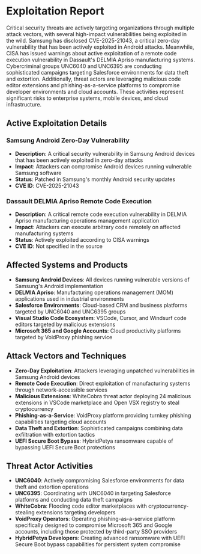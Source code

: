 # Exploitation Report

Critical security threats are actively targeting organizations through multiple attack vectors, with several high-impact vulnerabilities being exploited in the wild. Samsung has disclosed CVE-2025-21043, a critical zero-day vulnerability that has been actively exploited in Android attacks. Meanwhile, CISA has issued warnings about active exploitation of a remote code execution vulnerability in Dassault's DELMIA Apriso manufacturing systems. Cybercriminal groups UNC6040 and UNC6395 are conducting sophisticated campaigns targeting Salesforce environments for data theft and extortion. Additionally, threat actors are leveraging malicious code editor extensions and phishing-as-a-service platforms to compromise developer environments and cloud accounts. These activities represent significant risks to enterprise systems, mobile devices, and cloud infrastructure.

## Active Exploitation Details

### Samsung Android Zero-Day Vulnerability
- **Description**: A critical security vulnerability in Samsung Android devices that has been actively exploited in zero-day attacks
- **Impact**: Attackers can compromise Android devices running vulnerable Samsung software
- **Status**: Patched in Samsung's monthly Android security updates
- **CVE ID**: CVE-2025-21043

### Dassault DELMIA Apriso Remote Code Execution
- **Description**: A critical remote code execution vulnerability in DELMIA Apriso manufacturing operations management application
- **Impact**: Attackers can execute arbitrary code remotely on affected manufacturing systems
- **Status**: Actively exploited according to CISA warnings
- **CVE ID**: Not specified in the source

## Affected Systems and Products

- **Samsung Android Devices**: All devices running vulnerable versions of Samsung's Android implementation
- **DELMIA Apriso**: Manufacturing operations management (MOM) applications used in industrial environments
- **Salesforce Environments**: Cloud-based CRM and business platforms targeted by UNC6040 and UNC6395 groups
- **Visual Studio Code Ecosystem**: VSCode, Cursor, and Windsurf code editors targeted by malicious extensions
- **Microsoft 365 and Google Accounts**: Cloud productivity platforms targeted by VoidProxy phishing service

## Attack Vectors and Techniques

- **Zero-Day Exploitation**: Attackers leveraging unpatched vulnerabilities in Samsung Android devices
- **Remote Code Execution**: Direct exploitation of manufacturing systems through network-accessible services
- **Malicious Extensions**: WhiteCobra threat actor deploying 24 malicious extensions in VSCode marketplace and Open VSX registry to steal cryptocurrency
- **Phishing-as-a-Service**: VoidProxy platform providing turnkey phishing capabilities targeting cloud accounts
- **Data Theft and Extortion**: Sophisticated campaigns combining data exfiltration with extortion tactics
- **UEFI Secure Boot Bypass**: HybridPetya ransomware capable of bypassing UEFI Secure Boot protections

## Threat Actor Activities

- **UNC6040**: Actively compromising Salesforce environments for data theft and extortion operations
- **UNC6395**: Coordinating with UNC6040 in targeting Salesforce platforms and conducting data theft campaigns
- **WhiteCobra**: Flooding code editor marketplaces with cryptocurrency-stealing extensions targeting developers
- **VoidProxy Operators**: Operating phishing-as-a-service platform specifically designed to compromise Microsoft 365 and Google accounts, including those protected by third-party SSO providers
- **HybridPetya Developers**: Creating advanced ransomware with UEFI Secure Boot bypass capabilities for persistent system compromise